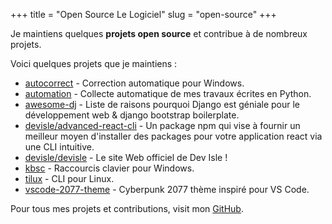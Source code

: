 +++
title = "Open Source Le Logiciel"
slug = "open-source"
+++

Je maintiens quelques **projets open source** et contribue à de nombreux projets.

Voici quelques projets que je maintiens :

- [autocorrect](https://github.com/endormi/autocorrect) - Correction automatique pour Windows.
- [automation](https://github.com/endormi/automation) - Collecte automatique de mes travaux écrites en Python.
- [awesome-dj](https://github.com/endormi/awesome-dj) - Liste de raisons pourquoi Django est géniale pour le développement web & django bootstrap boilerplate.
- [devisle/advanced-react-cli](https://github.com/devisle/advanced-react-cli) - Un package npm qui vise à fournir un meilleur moyen d'installer des packages pour votre application react via une CLI intuitive.
- [devisle/devisle](https://github.com/devisle/devisle) - Le site Web officiel de Dev Isle !
- [kbsc](https://github.com/endormi/kbsc) - Raccourcis clavier pour Windows.
- [tilux](https://github.com/endormi/tilux) - CLI pour Linux.
- [vscode-2077-theme](https://github.com/endormi/vscode-2077-theme) - Cyberpunk 2077 thème inspiré pour VS Code.

Pour tous mes projets et contributions, visit mon [GitHub](https://github.com/endormi).
